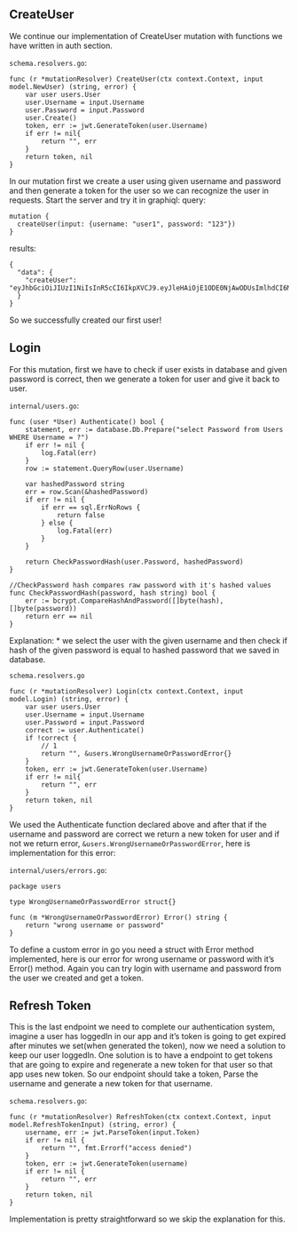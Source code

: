 ## CreateUser <span id="createuser"></span>

We continue our implementation of CreateUser mutation with functions we have written in auth section.

`schema.resolvers.go`:

    func (r *mutationResolver) CreateUser(ctx context.Context, input model.NewUser) (string, error) {
        var user users.User
        user.Username = input.Username
        user.Password = input.Password
        user.Create()
        token, err := jwt.GenerateToken(user.Username)
        if err != nil{
            return "", err
        }
        return token, nil
    }

In our mutation first we create a user using given username and password and then generate a token for the user so we can recognize the user in requests. Start the server and try it in graphiql: query:

    mutation {
      createUser(input: {username: "user1", password: "123"})
    }

results:

    {
      "data": {
        "createUser": "eyJhbGciOiJIUzI1NiIsInR5cCI6IkpXVCJ9.eyJleHAiOjE1ODE0NjAwODUsImlhdCI6MTU4MTQ1OTc4NX0.rYLOM123kSulGjvK5VP8c7S0kgk03WweS2VJUUbAgNA"
      }
    }

So we successfully created our first user!

## Login <span id="login"></span>

For this mutation, first we have to check if user exists in database and given password is correct, then we generate a token for user and give it back to user.

`internal/users.go`:

    func (user *User) Authenticate() bool {
        statement, err := database.Db.Prepare("select Password from Users WHERE Username = ?")
        if err != nil {
            log.Fatal(err)
        }
        row := statement.QueryRow(user.Username)

        var hashedPassword string
        err = row.Scan(&hashedPassword)
        if err != nil {
            if err == sql.ErrNoRows {
                return false
            } else {
                log.Fatal(err)
            }
        }

        return CheckPasswordHash(user.Password, hashedPassword)
    }

    //CheckPassword hash compares raw password with it's hashed values
    func CheckPasswordHash(password, hash string) bool {
        err := bcrypt.CompareHashAndPassword([]byte(hash), []byte(password))
        return err == nil
    }

Explanation: \* we select the user with the given username and then check if hash of the given password is equal to hashed password that we saved in database.

`schema.resolvers.go`

    func (r *mutationResolver) Login(ctx context.Context, input model.Login) (string, error) {
        var user users.User
        user.Username = input.Username
        user.Password = input.Password
        correct := user.Authenticate()
        if !correct {
            // 1
            return "", &users.WrongUsernameOrPasswordError{}
        }
        token, err := jwt.GenerateToken(user.Username)
        if err != nil{
            return "", err
        }
        return token, nil
    }

We used the Authenticate function declared above and after that if the username and password are correct we return a new token for user and if not we return error, `&users.WrongUsernameOrPasswordError`, here is implementation for this error:

`internal/users/errors.go`:

    package users

    type WrongUsernameOrPasswordError struct{}

    func (m *WrongUsernameOrPasswordError) Error() string {
        return "wrong username or password"
    }

To define a custom error in go you need a struct with Error method implemented, here is our error for wrong username or password with it’s Error() method. Again you can try login with username and password from the user we created and get a token.

## Refresh Token <span id="refresh-token"></span>

This is the last endpoint we need to complete our authentication system, imagine a user has loggedIn in our app and it’s token is going to get expired after minutes we set(when generated the token), now we need a solution to keep our user loggedIn. One solution is to have a endpoint to get tokens that are going to expire and regenerate a new token for that user so that app uses new token. So our endpoint should take a token, Parse the username and generate a new token for that username.

`schema.resolvers.go`:

    func (r *mutationResolver) RefreshToken(ctx context.Context, input model.RefreshTokenInput) (string, error) {
        username, err := jwt.ParseToken(input.Token)
        if err != nil {
            return "", fmt.Errorf("access denied")
        }
        token, err := jwt.GenerateToken(username)
        if err != nil {
            return "", err
        }
        return token, nil
    }

Implementation is pretty straightforward so we skip the explanation for this.
